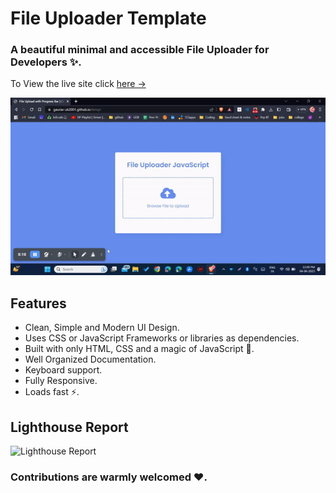 # File Uploader Template

### A beautiful minimal and accessible File Uploader  for Developers ✨.

To View the live site click [here &rarr;](https://gaurav-uk2001.github.io/temp/)

![Portfolio Gif](/ezgif.com-gif-maker.gif)

## Features

- Clean, Simple and Modern UI Design.
- Uses CSS or JavaScript Frameworks or libraries as dependencies.
- Built with only HTML, CSS and a magic of JavaScript 🔨.
- Well Organized Documentation.
- Keyboard support.
- Fully Responsive.
- Loads fast ⚡.

## Lighthouse Report

![Lighthouse Report](/images/lighthouse-report.png)

### Contributions are warmly welcomed ❤️.
